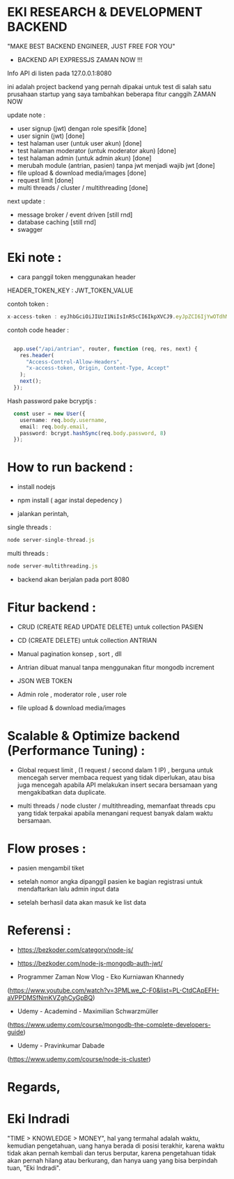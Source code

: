 # EKI RESEARCH & DEVELOPMENT BACKEND

"MAKE BEST BACKEND ENGINEER, JUST FREE FOR YOU"


- BACKEND API EXPRESSJS ZAMAN NOW !!!


Info API di listen pada 127.0.0.1:8080  

ini adalah project backend yang pernah dipakai untuk test di salah satu prusahaan startup yang saya tambahkan beberapa fitur canggih ZAMAN NOW


update note : 
- user signup (jwt) dengan role spesifik  [done]
- user signin (jwt) [done]
- test halaman user (untuk user akun) [done]
- test halaman moderator (untuk  moderator akun)  [done]
- test halaman admin (untuk  admin akun)  [done]
- merubah module (antrian, pasien) tanpa jwt menjadi wajib jwt [done]
- file upload & download media/images  [done]
- request limit [done]
- multi threads /  cluster / multithreading [done]
 
next update :
- message broker / event driven [still rnd]
- database caching [still rnd]
- swagger






# Eki note :

- cara panggil token menggunakan header


HEADER_TOKEN_KEY : JWT_TOKEN_VALUE


contoh token :


```ts
x-access-token : eyJhbGciOiJIUzI1NiIsInR5cCI6IkpXVCJ9.eyJpZCI6IjYwOTdhMWJkNjNkNTZkMTM4YzJlNDljMyIsImlhdCI6MTYyMDYxNzIzNiwiZXhwIjoxNjIwNzAzNjM2fQ.9xwZ9goMZpJdBHhh3XGYDp7hUmtmGgi2DT-K5hWcsw0
```


contoh code header :

```ts

  app.use("/api/antrian", router, function (req, res, next) {
    res.header(
      "Access-Control-Allow-Headers",
      "x-access-token, Origin, Content-Type, Accept"
    );
    next();
  });

```


Hash password pake bcryptjs :

```ts
  const user = new User({
    username: req.body.username,
    email: req.body.email,
    password: bcrypt.hashSync(req.body.password, 8)
  });
```





# How to run backend :

- install nodejs

- npm install  ( agar instal depedency )

- jalankan perintah,

single threads :
```ts
node server-single-thread.js
```

multi threads :
```ts
node server-multithreading.js
```

- backend akan berjalan pada port 8080





# Fitur backend :

- CRUD (CREATE READ UPDATE DELETE) untuk collection PASIEN 

- CD (CREATE DELETE) untuk collection ANTRIAN

- Manual pagination konsep , sort , dll

- Antrian dibuat manual tanpa menggunakan fitur mongodb increment

- JSON WEB TOKEN

- Admin role , moderator role , user role

- file upload & download media/images




# Scalable & Optimize backend (Performance Tuning) :

- Global request limit , (1 request / second dalam 1 IP) , berguna untuk mencegah server membaca request yang tidak diperlukan, atau bisa juga mencegah apabila API melakukan insert secara bersamaan yang mengakibatkan data duplicate.

- multi threads / node cluster / multithreading, memanfaat threads cpu yang tidak terpakai apabila menangani request banyak dalam waktu bersamaan.





# Flow proses :

- pasien mengambil tiket

- setelah nomor angka dipanggil pasien ke bagian registrasi untuk mendaftarkan lalu admin input data

- setelah berhasil data akan masuk ke list data





# Referensi : 

- https://bezkoder.com/category/node-js/

- https://bezkoder.com/node-js-mongodb-auth-jwt/

- Programmer Zaman Now Vlog - Eko Kurniawan Khannedy 

(https://www.youtube.com/watch?v=3PMLwe_C-F0&list=PL-CtdCApEFH-aVPPDMSfNmKVZghCyGpBQ)

- Udemy - Academind - Maximilian Schwarzmüller

(https://www.udemy.com/course/mongodb-the-complete-developers-guide)

- Udemy - Pravinkumar Dabade 

(https://www.udemy.com/course/node-js-cluster)





# Regards,

# Eki Indradi




"TIME > KNOWLEDGE > MONEY",  hal yang termahal adalah waktu, kemudian pengetahuan, uang hanya berada di posisi terakhir, karena waktu tidak akan pernah kembali dan terus berputar, karena pengetahuan tidak akan pernah hilang atau berkurang, dan hanya uang yang bisa berpindah tuan, "Eki Indradi".

